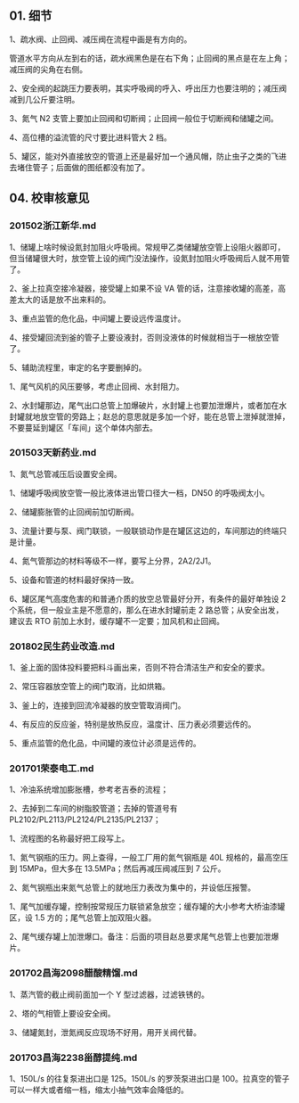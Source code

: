 ## 01. 细节

1、疏水阀、止回阀、减压阀在流程中画是有方向的。

管道水平方向从左到右的话，疏水阀黑色是在右下角；止回阀的黑点是在左上角；减压阀的尖角在右侧。

2、安全阀的起跳压力要表明，其实呼吸阀的呼入、呼出压力也要注明的；减压阀减到几公斤要注明。

3、氮气 N2 支管上要加止回阀和切断阀；止回阀一般位于切断阀和储罐之间。

4、高位槽的溢流管的尺寸要比进料管大 2 档。

5、罐区，能对外直接放空的管道上还是最好加一个通风帽，防止虫子之类的飞进去堵住管子；后面做的图纸都没有加了。

## 04. 校审核意见

### 201502浙江新华.md

1、储罐上啥时候设氮封加阻火呼吸阀。常规甲乙类储罐放空管上设阻火器即可，但当储罐很大时，放空管上设的阀门没法操作，设氮封加阻火呼吸阀后人就不用管了。

2、釜上拉真空接冷凝器，接受罐上如果不设 VA 管的话，注意接收罐的高差，高差太大的话是放不出来料的。

3、重点监管的危化品，中间罐上要设远传温度计。

4、接受罐回流到釜的管子上要设液封，否则没液体的时候就相当于一根放空管了。

5、辅助流程里，审定的名字要删掉的。

1、尾气风机的风压要够，考虑止回阀、水封阻力。

2、水封罐那边，尾气出口总管上加爆破片，水封罐上也要加泄爆片，或者加在水封罐就地放空管的旁路上；赵总的意思就是多加一个好，能在总管上泄掉就泄掉，不要蔓延到罐区「车间」这个单体内部去。

### 201503天新药业.md

1、氮气总管减压后设置安全阀。

1、储罐呼吸阀放空管一般比液体进出管口径大一档，DN50 的呼吸阀太小。

2、储罐膨胀管的止回阀前加切断阀。

3、流量计要与泵、阀门联锁，一般联锁动作是在罐区这边的，车间那边的终端只是计量。

4、氮气管那边的材料等级不一样，要写上分界，2A2/2J1。

5、设备和管道的材料最好保持一致。

6、罐区尾气高度危害的和普通介质的放空总管最好分开，有条件的最好单独设 2 个系统，但一般业主是不愿意的，那么在进水封罐前走 2 路总管；从安全出发，建议去 RTO 前加上水封，缓存罐不一定要；加风机和止回阀。

### 201802民生药业改造.md

1、釜上面的固体投料要把料斗画出来，否则不符合清洁生产和安全的要求。

2、常压容器放空管上的阀门取消，比如烘箱。

3、釜上的，连接到回流冷凝器的放空管取消阀门。

4、有反应的反应釜，特别是放热反应，温度计、压力表必须要远传的。

5、重点监管的危化品，中间罐的液位计必须是远传的。

### 201701荣泰电工.md

1、冷油系统增加膨胀槽，参考老吉泰的流程；

2、去掉到二车间的树脂胶管道；去掉的管道号有 PL2102/PL2113/PL2124/PL2135/PL2137；

1、流程图的名称最好把工段写上。

1、氮气钢瓶的压力。网上查得，一般工厂用的氮气钢瓶是 40L 规格的，最高空压到 15MPa，但大多在 13.5MPa；然后再减压阀减压到 7 公斤。

2、氮气钢瓶出来氮气总管上的就地压力表改为集中的，并设低压报警。

1、尾气加缓存罐，控制按常规压力联锁紧急放空；缓存罐的大小参考大桥油漆罐区，设 1.5 方的；尾气总管上加双阻火器。

2、尾气缓存罐上加泄爆口。备注：后面的项目赵总要求尾气总管上也要加泄爆片。

### 201702昌海2098醋酸精馏.md

1、蒸汽管的截止阀前面加一个 Y 型过滤器，过滤铁锈的。

2、塔的气相管上要设安全阀。

3、储罐氮封，泄氮阀反应现场不好用，用开关阀代替。

### 201703昌海2238甾醇提纯.md

1、150L/s 的往复泵进出口是 125。150L/s 的罗茨泵进出口是 100。拉真空的管子可以一样大或者缩一档，缩太小抽气效率会降低的。



